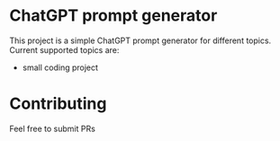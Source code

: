 # ChatGPT prompt generator
This project is a simple ChatGPT prompt generator for different topics.
Current supported topics are:

- small coding project


# Contributing
Feel free to submit PRs